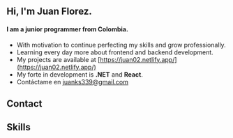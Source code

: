 ## Hi, I'm Juan Florez.

#### I am a junior programmer from Colombia. 

- With motivation to continue perfecting my skills and grow professionally.
- Learning every day more about frontend and backend development.
- My projects are available at [https://juan02.netlify.app/](https://juan02.netlify.app/)
- My forte in development is **.NET** and **React**.
- Contáctame en [juanks339@gmail.com](mailto:juanks339@gmail.com)


## Contact
[](https://www.flaticon.es/icono-gratis/linkedin_3536505?term=linkedin&page=1&position=1&page=1&position=1&related_id=3536505&origin=search)

## Skills
